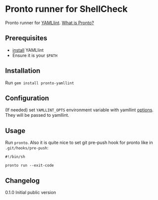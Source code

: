 # Pronto runner for ShellCheck


Pronto runner for [YAMLlint](https://yamllint.readthedocs.io). [What is Pronto?](https://github.com/prontolabs/pronto)

## Prerequisites

* [install](https://yamllint.readthedocs.io/en/latest/quickstart.html#installing-yamllint) YAMLlint 
* Ensure it is your `$PATH`

## Installation

Run `gem install pronto-yamllint`

## Configuration

(If needed) set `YAMLLINT_OPTS` environment variable with yamllint [options](https://yamllint.readthedocs.io/en/latest/configuration.html). They will be passed to yamllint.

## Usage

Run `pronto`. Also it is quite nice to set git pre-push hook for pronto like in `.git/hooks/pre-push`:

```
#!/bin/sh

pronto run --exit-code
```

## Changelog

0.1.0 Initial public version
